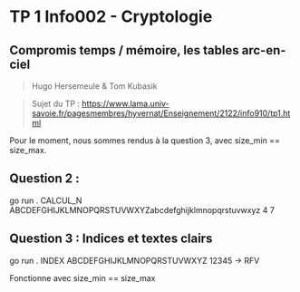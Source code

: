 # TP 1 Info002 - Cryptologie
## Compromis temps / mémoire, les tables arc-en-ciel

> Hugo Hersemeule & Tom Kubasik

> Sujet du TP : https://www.lama.univ-savoie.fr/pagesmembres/hyvernat/Enseignement/2122/info910/tp1.html


Pour le moment, nous sommes rendus à la question 3, avec size_min == size_max.

## Question 2 : 
go run . CALCUL_N ABCDEFGHIJKLMNOPQRSTUVWXYZabcdefghijklmnopqrstuvwxyz 4 7

## Question 3 : Indices et textes clairs
go run . INDEX ABCDEFGHIJKLMNOPQRSTUVWXYZ 12345
-> RFV

Fonctionne avec size_min == size_max
